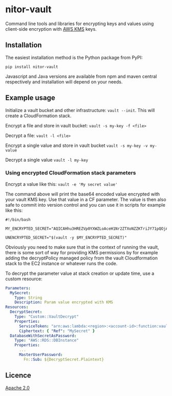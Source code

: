 # nitor-vault

Command line tools and libraries for encrypting keys and values using client-side encryption with [AWS KMS](https://aws.amazon.com/kms/) keys.

## Installation

The easiest installation method is the Python package from PyPI:

```shell
pip install nitor-vault
```

Javascript and Java versions are available from npm and maven central respectively and installation will depend on your needs.

## Example usage

Initialize a vault bucket and other infrastructure: `vault --init`.
This will create a CloudFormation stack.

Encrypt a file and store in vault bucket: `vault -s my-key -f <file>`

Decrypt a file: `vault -l <file>`

Encrypt a single value and store in vault bucket `vault -s my-key -v my-value`

Decrypt a single value `vault -l my-key`

### Using encrypted CloudFormation stack parameters

Encrypt a value like this: `vault -e 'My secret value'`

The command above will print the base64 encoded value encrypted with your vault KMS key.
Use that value in a CF parameter.
The value is then also safe to commit into version control and you can use it in scripts for example like this:

```shell
#!/bin/bash

MY_ENCRYPTED_SECRET="AQICAHhu3HREZVp0YXWZLoAceH1Nr2ZTXoNZZKTriJY71pQOjAHKtG5uYCdJOKYy9dhMEX03AAAAbTBrBgkqhkiG9w0BBwagXjBcAgEAMFcGCSqGSIb3DQEHATAeBglghkgBZQMEAS4wEQQMYy/tKGJFDQP6f9m1AgEQgCq1E1q8I+btMUdwRK8wYFNyE/5ntICNM96VPDnYbeTgcHzLoCx+HM1cGvc"

UNENCRYPTED_SECRET="$(vault -y $MY_ENCRYPTED_SECRET)"
```

Obviously you need to make sure that in the context of running the vault,
there is some sort of way for providing KMS permissions by for example adding the decryptPolicy managed policy
from the vault Cloudformation stack to the EC2 instance or whatever runs the code.

To decrypt the parameter value at stack creation or update time, use a custom resource:

```yaml
Parameters:
  MySecret:
    Type: String
    Description: Param value encrypted with KMS
Resources:
  DecryptSecret:
    Type: "Custom::VaultDecrypt"
    Properties:
      ServiceToken: "arn:aws:lambda:<region>:<account-id>:function:vault-decrypter"
      Ciphertext: { "Ref": "MySecret" }
  DatabaseWithSecretAsPassword:
    Type: "AWS::RDS::DBInstance"
    Properties:
      ...
      MasterUserPassword:
        Fn::Sub: ${DecryptSecret.Plaintext}
```

## Licence

[Apache 2.0](https://www.apache.org/licenses/LICENSE-2.0)
